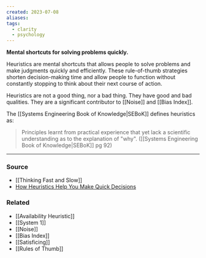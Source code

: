 ```yaml
---
created: 2023-07-08
aliases: 
tags:
  - clarity
  - psychology
---
```

**Mental shortcuts for solving problems quickly.**

Heuristics are mental shortcuts that allows people to solve problems and make judgments quickly and efficiently. These rule-of-thumb strategies shorten decision-making time and allow people to function without constantly stopping to think about their next course of action.

Heuristics are not a good thing, nor a bad thing. They have good and bad qualities. They are a significant contributor to [[Noise]] and [[Bias Index]].

The [[Systems Engineering Book of Knowledge|SEBoK]] defines heuristics as:
> Principles learnt from practical experience that yet lack a scientific understanding as to the explanation of "why".
> ([[Systems Engineering Book of Knowledge|SEBoK]] pg 92)

****
### Source
- [[Thinking Fast and Slow]]
- [How Heuristics Help You Make Quick Decisions](https://www.verywellmind.com/what-is-a-heuristic-2795235)

### Related
- [[Availability Heuristic]] 
- [[System 1]] 
- [[Noise]] 
- [[Bias Index]]
- [[Satisficing]]
- [[Rules of Thumb]]